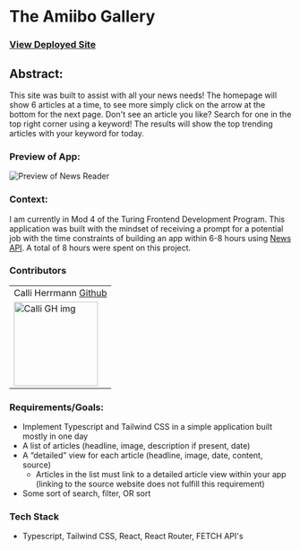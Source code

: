 # The Amiibo Gallery
### [View Deployed Site](news-reader-orpin.vercel.app)

## Abstract: 
This site was built to assist with all your news needs! The homepage will show 6 articles at a time, to see more simply click on the arrow at the bottom for the next page. Don't see an article you like? Search for one in the top right corner using a keyword! The results will show the top trending articles with your keyword for today.

### Preview of App:

![Preview of News Reader](./src/assets/preview.gif)

### Context:
I am currently in Mod 4 of the Turing Frontend Development Program. This application was built with the mindset of receiving a prompt for a potential job with the time constraints of building an app within 6-8 hours using [News API](https://newsapi.org/). A total of 8 hours were spent on this project.

### Contributors
<table>
  <tr>
    <td> Calli Herrmann <a href="https://github.com/CaliHam">Github</td>
  </tr>
  <tr>
    <td><img src="https://avatars.githubusercontent.com/u/126219151?v=4" alt="Calli GH img"
  width="150" height="auto" /></td>
</table>

### Requirements/Goals:
- Implement Typescript and Tailwind CSS in a simple application built mostly in one day
- A list of articles (headline, image, description if present, date)
- A “detailed” view for each article (headline, image, date, content, source)
   - Articles in the list must link to a detailed article view within your app (linking to the source website does not fulfill this requirement)
- Some sort of search, filter, OR sort

### Tech Stack
- Typescript, Tailwind CSS, React, React Router, FETCH API's
